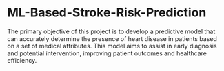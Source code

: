 # ML-Based-Stroke-Risk-Prediction
The primary objective of this project is to develop a predictive model that can accurately determine the presence of heart disease in patients based on a set of medical attributes. This model aims to assist in early diagnosis and potential intervention, improving patient outcomes and healthcare efficiency.
